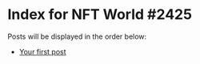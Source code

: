 # Index for NFT World #2425
Posts will be displayed in the order below:

- [Your first post](./001-first.md)

